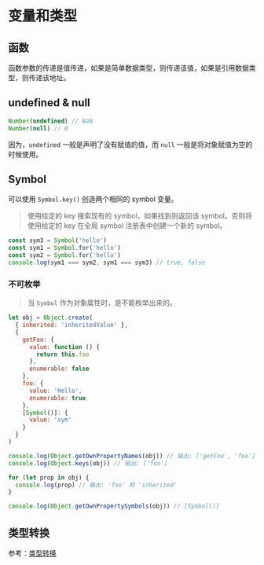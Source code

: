 # 变量和类型

## 函数

函数参数的传递是值传递，如果是简单数据类型，则传递该值，如果是引用数据类型，则传递该地址。

## undefined & null

```js
Number(undefined) // NaN
Number(null) // 0
```

因为，`undefined` 一般是声明了没有赋值的值，而 `null` 一般是将对象赋值为空的时候使用。

## Symbol

可以使用 `Symbol.key()` 创造两个相同的 symbol 变量。

> 使用给定的 key 搜索现有的 symbol，如果找到则返回该 symbol。否则将使用给定的 key 在全局 symbol 注册表中创建一个新的 symbol。

```js
const sym3 = Symbol('hello')
const sym1 = Symbol.for('hello')
const sym2 = Symbol.for('hello')
console.log(sym1 === sym2, sym1 === sym3) // true, false
```

### 不可枚举

> 当 `Symbol` 作为对象属性时，是不能枚举出来的。

```js
let obj = Object.create(
  { inherited: 'inheritedValue' },
  {
    getFoo: {
      value: function () {
        return this.foo
      },
      enumerable: false
    },
    foo: {
      value: 'Hello',
      enumerable: true
    },
    [Symbol()]: {
      value: 'sym'
    }
  }
)

console.log(Object.getOwnPropertyNames(obj)) // 输出: ['getFoo', 'foo']
console.log(Object.keys(obj)) // 输出: ['foo']

for (let prop in obj) {
  console.log(prop) // 输出: 'foo' 和 'inherited'
}

console.log(Object.getOwnPropertySymbols(obj)) // [Symbol()]
```

## 类型转换

参考：[类型转换](https://juejin.cn/post/6844903854882947080#heading-23)
